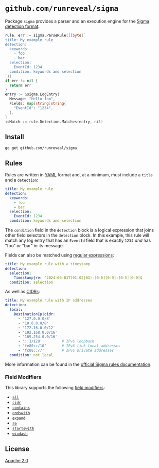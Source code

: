 # `github.com/runreveal/sigma`

Package `sigma` provides a parser and an execution engine
for the [Sigma detection format][].

```go
rule, err := sigma.ParseRule([]byte(`
title: My example rule
detection:
  keywords:
    - foo
    - bar
  selection:
    EventId: 1234
  condition: keywords and selection
`))
if err != nil {
  return err
}
entry := &sigma.LogEntry{
  Message: "Hello foo",
  Fields: map[string]string{
    "EventId": "1234",
  },
}
isMatch := rule.Detection.Matches(entry, nil)
```

[Sigma detection format]: https://sigmahq.io/

## Install

```shell
go get github.com/runreveal/sigma
```

## Rules

Rules are written in [YAML][] format
and, at a minimum, must include a `title` and a `detection`:

```yaml
title: My example rule
detection:
  keywords:
    - foo
    - bar
  selection:
    EventId: 1234
  condition: keywords and selection
```

The `condition` field in the `detection` block is a logical expression
that joins other field selectors in the `detection` block.
In this example, this rule will match any log entry
that has an `EventId` field that is exactly `1234`
_and_ has "foo" _or_ "bar" in its message.

Fields can also be matched using [regular expressions][]:

```yaml
title: My example rule with a timestamp
detection:
  selection:
    Timestamp|re: ^2024-06-01T(01|02|03):[0-5][0-9]:[0-5][0-9]$
  condition: selection
```

As well as [CIDRs][CIDR]:

```yaml
title: My example rule with IP addresses
detection:
  local:
    DestinationIp|cidr:
      - '127.0.0.0/8'
      - '10.0.0.0/8'
      - '172.16.0.0/12'
      - '192.168.0.0/16'
      - '169.254.0.0/16'
      - '::1/128'         # IPv6 loopback
      - 'fe80::/10'       # IPv6 link-local addresses
      - 'fc00::/7'        # IPv6 private addresses
  condition: not local
```

More information can be found in the [official Sigma rules documentation][].

[CIDR]: https://en.wikipedia.org/wiki/Classless_Inter-Domain_Routing
[official Sigma rules documentation]: https://sigmahq.io/docs/basics/rules.html
[regular expressions]: https://go.dev/s/re2syntax
[YAML]: https://yaml.org/

### Field Modifiers

This library supports the following [field modifiers][]:

- [`all`](https://sigmahq.io/docs/basics/modifiers.html#all)
- [`cidr`](https://sigmahq.io/docs/basics/modifiers.html#cidr)
- [`contains`](https://sigmahq.io/docs/basics/modifiers.html#contains)
- [`endswith`](https://sigmahq.io/docs/basics/modifiers.html#endswith)
- [`expand`](https://sigmahq.io/docs/basics/modifiers.html#expand)
- [`re`](https://sigmahq.io/docs/basics/modifiers.html#re)
- [`startswith`](https://sigmahq.io/docs/basics/modifiers.html#startswith)
- [`windash`](https://sigmahq.io/docs/basics/modifiers.html#windash)

[field modifiers]: https://sigmahq.io/docs/basics/modifiers.html

## License

[Apache 2.0](LICENSE)

